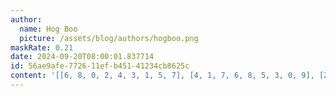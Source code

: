 ```yaml
---
author:
  name: Hog Boo
  picture: /assets/blog/authors/hogboo.png
maskRate: 0.21
date: 2024-09-20T08:00:01.837714
id: 56ae9afe-7726-11ef-b451-41234cb8625c
content: '[[6, 8, 0, 2, 4, 3, 1, 5, 7], [4, 1, 7, 6, 8, 5, 3, 0, 9], [2, 5, 3, 0, 0, 1, 4, 0, 0], [8, 6, 4, 9, 0, 2, 5, 7, 1], [5, 9, 0, 8, 6, 0, 2, 4, 0], [3, 7, 2, 5, 1, 4, 8, 9, 6], [7, 4, 8, 1, 2, 0, 9, 3, 5], [1, 3, 6, 4, 5, 0, 0, 8, 0], [0, 0, 5, 0, 7, 8, 6, 1, 4]]'
---
```

